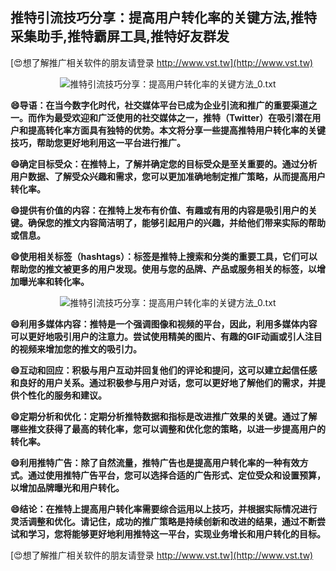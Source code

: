 ## **推特引流技巧分享：提高用户转化率的关键方法,推特采集助手,推特霸屏工具,推特好友群发**

[😍想了解推广相关软件的朋友请登录 http://www.vst.tw](http://www.vst.tw)

 <center><img src="https://vst.tw/MP4/tuiguang/png/6.png" alt="推特引流技巧分享：提高用户转化率的关键方法_0.txt"></center>

**😄导语：在当今数字化时代，社交媒体平台已成为企业引流和推广的重要渠道之一。而作为最受欢迎和广泛使用的社交媒体之一，推特（Twitter）在吸引潜在用户和提高转化率方面具有独特的优势。本文将分享一些提高推特用户转化率的关键技巧，帮助您更好地利用这一平台进行推广。**

**😄确定目标受众：在推特上，了解并确定您的目标受众是至关重要的。通过分析用户数据、了解受众兴趣和需求，您可以更加准确地制定推广策略，从而提高用户转化率。**

**😄提供有价值的内容：在推特上发布有价值、有趣或有用的内容是吸引用户的关键。确保您的推文内容简洁明了，能够引起用户的兴趣，并给他们带来实际的帮助或信息。**

**😄使用相关标签（hashtags）：标签是推特上搜索和分类的重要工具，它们可以帮助您的推文被更多的用户发现。使用与您的品牌、产品或服务相关的标签，以增加曝光率和转化率。**

 <center><img src="https://vst.tw/MP4/tuiguang/png/6.png" alt="推特引流技巧分享：提高用户转化率的关键方法_0.txt"></center>

**😄利用多媒体内容：推特是一个强调图像和视频的平台，因此，利用多媒体内容可以更好地吸引用户的注意力。尝试使用精美的图片、有趣的GIF动画或引人注目的视频来增加您的推文的吸引力。**

**😄互动和回应：积极与用户互动并回复他们的评论和提问，这可以建立起信任感和良好的用户关系。通过积极参与用户对话，您可以更好地了解他们的需求，并提供个性化的服务和建议。**

**😄定期分析和优化：定期分析推特数据和指标是改进推广效果的关键。通过了解哪些推文获得了最高的转化率，您可以调整和优化您的策略，以进一步提高用户的转化率。**

**😄利用推特广告：除了自然流量，推特广告也是提高用户转化率的一种有效方式。通过使用推特广告平台，您可以选择合适的广告形式、定位受众和设置预算，以增加品牌曝光和用户转化。**

**😄结论：在推特上提高用户转化率需要综合运用以上技巧，并根据实际情况进行灵活调整和优化。请记住，成功的推广策略是持续创新和改进的结果，通过不断尝试和学习，您将能够更好地利用推特这一平台，实现业务增长和用户转化的目标。**

[😍想了解推广相关软件的朋友请登录 http://www.vst.tw](http://www.vst.tw)



